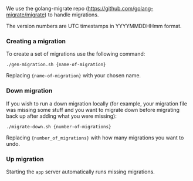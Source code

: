 We use the golang-migrate repo (https://github.com/golang-migrate/migrate) to handle migrations.

The version numbers are UTC timestamps in YYYYMMDDHHmm format.

### Creating a migration

To create a set of migrations use the following command:

```
./gen-migration.sh {name-of-migration}
```

Replacing `{name-of-migration}` with your chosen name.


### Down migration

If you wish to run a down migration locally (for example, your migration file was missing some stuff and you want to migrate down before migrating back up after adding what you were missing):

```
./migrate-down.sh {number-of-migrations}
```

Replacing `{number_of_migrations}` with how many migrations you want to undo.

### Up migration

Starting the `app` server automatically runs missing migrations.